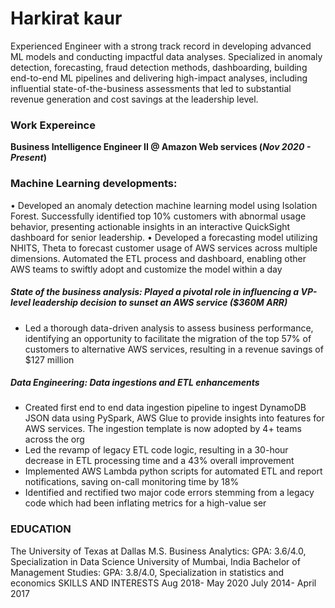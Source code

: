 # Harkirat kaur

Experienced Engineer with a strong track record in developing advanced ML models and conducting impactful data analyses. Specialized in anomaly detection, forecasting, fraud detection methods, dashboarding, building end-to-end ML pipelines and delivering high-impact analyses, including influential state-of-the-business assessments that led to substantial revenue generation and cost savings at the leadership level.

### Work Expereince 
**Business Intelligence Engineer II @ Amazon Web services (_Nov 2020 - Present_)**
### Machine Learning developments:
• Developed an anomaly detection machine learning model using Isolation Forest. Successfully identified top 10% customers with
abnormal usage behavior, presenting actionable insights in an interactive QuickSight dashboard for senior leadership.
• Developed a forecasting model utilizing NHITS, Theta to forecast customer usage of AWS services across multiple dimensions.
Automated the ETL process and dashboard, enabling other AWS teams to swiftly adopt and customize the model within a day
##### State of the business analysis: Played a pivotal role in influencing a VP-level leadership decision to sunset an AWS service ($360M ARR)
- Led a thorough data-driven analysis to assess business performance, identifying an opportunity to facilitate the migration of the top 57% of customers to alternative AWS services, resulting in a revenue savings of $127 million
##### Data Engineering: Data ingestions and ETL enhancements
- Created first end to end data ingestion pipeline to ingest DynamoDB JSON data using PySpark, AWS Glue to provide insights into features for AWS services. The ingestion template is now adopted by 4+ teams across the org
- Led the revamp of legacy ETL code logic, resulting in a 30-hour decrease in ETL processing time and a 43% overall improvement
- Implemented AWS Lambda python scripts for automated ETL and report notifications, saving on-call monitoring time by 18%
- Identified and rectified two major code errors stemming from a legacy code which had been inflating metrics for a high-value ser

### EDUCATION
The University of Texas at Dallas
M.S. Business Analytics: GPA: 3.6/4.0, Specialization in Data Science University of Mumbai, India
Bachelor of Management Studies: GPA: 3.8/4.0, Specialization in statistics and economics
SKILLS AND INTERESTS
Aug 2018- May 2020 July 2014- April 2017
